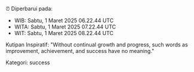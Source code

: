 ⏰ Diperbarui pada:
- WIB: Sabtu, 1 Maret 2025 06.22.44 UTC
- WITA: Sabtu, 1 Maret 2025 07.22.44 UTC
- WIT: Sabtu, 1 Maret 2025 08.22.44 UTC

Kutipan Inspiratif:
"Without continual growth and progress, such words as improvement, achievement, and success have no meaning."


Kategori: success


